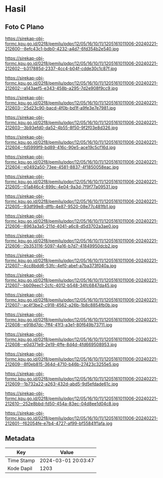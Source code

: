 # Hasil

## Foto C Plano

https://sirekap-obj-formc.kpu.go.id/02f8/pemilu/pdpr/12/05/16/10/11/1205161011006-20240221-212600--8efc43c1-bdb0-4232-a4d7-6fd354b2e540.jpg

https://sirekap-obj-formc.kpu.go.id/02f8/pemilu/pdpr/12/05/16/10/11/1205161011006-20240221-212602--b317885d-2337-4cc4-b04f-cdde30c1c87f.jpg

https://sirekap-obj-formc.kpu.go.id/02f8/pemilu/pdpr/12/05/16/10/11/1205161011006-20240221-212602--a143aef5-e343-458b-a295-7d2e908f9cc9.jpg

https://sirekap-obj-formc.kpu.go.id/02f8/pemilu/pdpr/12/05/16/10/11/1205161011006-20240221-212603--25d23c90-bacd-4f0b-bd1f-a9fe3e7e7981.jpg

https://sirekap-obj-formc.kpu.go.id/02f8/pemilu/pdpr/12/05/16/10/11/1205161011006-20240221-212603--3b93efd0-da52-4b55-8f50-9f2f03e8d326.jpg

https://sirekap-obj-formc.kpu.go.id/02f8/pemilu/pdpr/12/05/16/10/11/1205161011006-20240221-212604--fd5999f9-bd89-416c-90e5-ace19c5cf16d.jpg

https://sirekap-obj-formc.kpu.go.id/02f8/pemilu/pdpr/12/05/16/10/11/1205161011006-20240221-212604--e0492a50-73ee-4581-8837-4f1850058eac.jpg

https://sirekap-obj-formc.kpu.go.id/02f8/pemilu/pdpr/12/05/16/10/11/1205161011006-20240221-212605--01a846c4-899c-4e04-9a3d-7f9f77a09531.jpg

https://sirekap-obj-formc.kpu.go.id/02f8/pemilu/pdpr/12/05/16/10/11/1205161011006-20240221-212605--93df99e8-dffb-4e87-9520-08e77c481fb1.jpg

https://sirekap-obj-formc.kpu.go.id/02f8/pemilu/pdpr/12/05/16/10/11/1205161011006-20240221-212606--8963a3a5-211d-4041-a6c8-d5d3702a3ae0.jpg

https://sirekap-obj-formc.kpu.go.id/02f8/pemilu/pdpr/12/05/16/10/11/1205161011006-20240221-212606--2b353116-5097-4a16-b7d7-41849950dcb2.jpg

https://sirekap-obj-formc.kpu.go.id/02f8/pemilu/pdpr/12/05/16/10/11/1205161011006-20240221-212607--4cc8bdd6-53fc-4ef0-abef-a7ba373f040a.jpg

https://sirekap-obj-formc.kpu.go.id/02f8/pemilu/pdpr/12/05/16/10/11/1205161011006-20240221-212607--bb09eec1-2cfc-4012-b548-34fc6847da45.jpg

https://sirekap-obj-formc.kpu.go.id/02f8/pemilu/pdpr/12/05/16/10/11/1205161011006-20240221-212607--ac4f3be2-c918-4562-a26b-1b8c8854fb0b.jpg

https://sirekap-obj-formc.kpu.go.id/02f8/pemilu/pdpr/12/05/16/10/11/1205161011006-20240221-212608--e918d7dc-7ff4-41f3-a3e1-80f649b73711.jpg

https://sirekap-obj-formc.kpu.go.id/02f8/pemilu/pdpr/12/05/16/10/11/1205161011006-20240221-212608--e0d371e9-2e19-4ffe-8d4d-4fd669508953.jpg

https://sirekap-obj-formc.kpu.go.id/02f8/pemilu/pdpr/12/05/16/10/11/1205161011006-20240221-212609--8f0eb815-364d-4710-b46b-27423c3255e5.jpg

https://sirekap-obj-formc.kpu.go.id/02f8/pemilu/pdpr/12/05/16/10/11/1205161011006-20240221-212609--1b732a22-a263-432d-abd5-9d5efdade61c.jpg

https://sirekap-obj-formc.kpu.go.id/02f8/pemilu/pdpr/12/05/16/10/11/1205161011006-20240221-212610--252e8bbd-fd50-454a-83ec-04d8ee1d04c8.jpg

https://sirekap-obj-formc.kpu.go.id/02f8/pemilu/pdpr/12/05/16/10/11/1205161011006-20240221-212601--f62054fe-e7b4-4727-af99-bf55841f1afa.jpg


## Metadata

| Key        | Value               |
| ---------- | ------------------- |
| Time Stamp | 2024-03-01 20:03:47 |
| Kode Dapil | 1203                |



